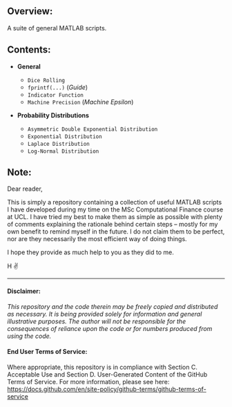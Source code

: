 ## Overview:
A suite of general MATLAB scripts.

## Contents:
- __General__
  - `Dice Rolling`
  - `fprintf(...)` (_Guide_)
  - `Indicator Function`
  - `Machine Precision` (_Machine Epsilon_)

- __Probability Distributions__
  - `Asymmetric Double Exponential Distribution`
  - `Exponential Distribution`
  - `Laplace Distribution`
  - `Log-Normal Distribution`

## Note:
Dear reader,

This is simply a repository containing a collection of useful MATLAB scripts I have developed during my time on the MSc Computational Finance course at UCL. I have tried my best to make them as simple as possible with plenty of comments explaining the rationale behind certain steps – mostly for my own benefit to remind myself in the future. I do not claim them to be perfect, nor are they necessarily the most efficient way of doing things. 

I hope they provide as much help to you as they did to me. 

H ✌️

---
#### Disclaimer:
_This repository and the code therein may be freely copied and distributed as necessary. It is being provided solely for information and general illustrative purposes. The author will not be responsible for the consequences of reliance upon the code or for numbers produced from using the code._

#### End User Terms of Service:
Where appropriate, this repository is in compliance with Section C. Acceptable Use and Section D. User-Generated Content of the GitHub Terms of Service.  For more information, please see here: https://docs.github.com/en/site-policy/github-terms/github-terms-of-service
